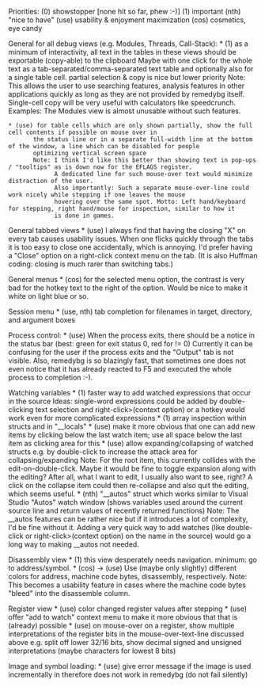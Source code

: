 Priorities:
    (0) showstopper [none hit so far, phew :-)]
    (1) important
    (nth) "nice to have"
    (use) usability & enjoyment maximization
    (cos) cosmetics, eye candy

General for all debug views (e.g. Modules, Threads, Call-Stack):
    * (1) as a minimum of interactivity, all text in the tables in these views should be exportable (copy-able) to the clipboard
            Maybe with one click for the whole text as a tab-separated/comma-separated text table and optionally also for a single table cell.
            partial selection & copy is nice but lower priority
            Note: This allows the user to use searching features, analysis features in other applications quickly as long
                  as they are not provided by remedybg itself. Single-cell copy will be very useful with calculators like speedcrunch.
            Examples: The Modules view is almost unusable without such features.

    * (use) for table cells which are only shown partially, show the full cell contents if possible on mouse over in
           the status line or in a separate full-width line at the bottom of the window, a line which can be disabled for people
           optimizing vertical screen space
           Note: I think I'd like this better than showing text in pop-ups / "tooltips" as is down now for the EFLAGS register.
                 A dedicated line for such mouse-over text would minimize distraction of the user.
                 Also importantly: Such a separate mouse-over-line could work nicely while stepping if one leaves the mouse
                 hovering over the same spot. Motto: Left hand/keyboard for stepping, right hand/mouse for inspection, similar to how it
                 is done in games.

General tabbed views
     * (use) I always find that having the closing "X" on every tab causes usability issues. When one flicks quickly
       through the tabs it is too easy to close one accidentally, which is annoying. I'd prefer having a "Close"
       option on a right-click context menu on the tab. (It is also Huffman coding: closing is much rarer than switching tabs.)

General menus
    * (cos) for the selected menu option, the contrast is very bad for the hotkey text to the right of the option.
        Would be nice to make it white on light blue or so.

Session menu
    * (use, nth) tab completion for filenames in target, directory, and argument boxes

Process control:
    * (use) When the process exits, there should be a notice in the status bar (best: green for exit status 0, red for != 0)
               Currently it can be confusing for the user if the process exits and the "Output" tab is not visible.
               Also, remedybg is so blazingly fast, that sometimes one does not even notice that it has already reacted to F5
               and executed the whole process to completion :-).

Watching variables
    * (1) faster way to add watched expressions that occur in the source
          Ideas: single-word expressions could be added by double-clicking
                 text selection and right-click>(context option) or a hotkey would work even for more complicated expressions
    * (1) array inspection within structs and in "__locals"
    * (use) make it more obvious that one can add new items by clicking below the last watch item; use all space below the last item as clicking area for this
    * (use) allow expanding/collapsing of watched structs e.g. by double-click to increase the attack area for collapsing/expanding
         Note: For the root item, this currently collides with the edit-on-double-click. Maybe it would be fine
               to toggle expansion along with the editing? After all, what I want to edit, I usually also want to see, right?
               A click on the collapse item could then re-collapse and also quit the editing, which seems useful.
    * (nth) "__autos" struct which works similar to Visual Studio "Autos" watch window (shows variables used around the current source line and return values of recently returned functions)
         Note: The __autos features can be rather nice but if it introduces a lot of complexity, I'd be fine without it.
               Adding a very quick way to add watches (like double-click or right-click>(context option) on the name in the source) would go
               a long way to making __autos not needed.

Disassembly view
    * (1) this view desperately needs navigation. minimum: go to address/symbol.
    * (cos) -> (use) Use (maybe only slightly) different colors for address, machine code bytes, disassembly, respectively.
             Note: This becomes a usability feature in cases where the machine code bytes "bleed" into the disassemble column.

Register view
    * (use) color changed register values after stepping
    * (use) offer "add to watch" context menu to make it more obvious that that is (already) possible
    * (use) on mouse-over on a register, show multiple interpretations of the register bits in the mouse-over-text-line discussed above
        e.g. split off lower 32/16 bits, show decimal signed and unsigned interpretations (maybe characters for lowest 8 bits)

Image and symbol loading:
    * (use) give error message if the image is used incrementally in therefore does not work in remedybg (do not fail silently)

